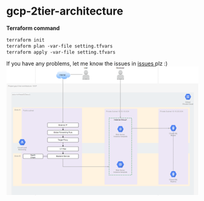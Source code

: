 # gcp-2tier-architecture

<p><b>Terraform command</b>   
<p><pre><code>terraform init
terraform plan -var-file setting.tfvars
terraform apply -var-file setting.tfvars
</code></pre>

<p> If you have any problems, let me know the issues in <a href="https://github.com/hayleyshim/gcp-demo/issues"> issues </a> plz :) </b>

<img src="https://github.com/hayleyshim/gcp-demo/blob/main/demo_architecture.PNG?raw=true">
